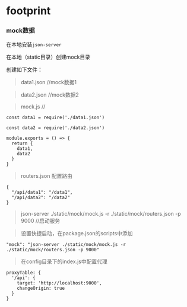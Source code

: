 # footprint

### mock数据

在本地安装`json-server`

在本地（static目录）创建mock目录

创建如下文件：

> data1.json //mock数据1

> data2.json //mock数据2

> mock.js //

```
const data1 = require('./data1.json')

const data2 = require('./data2.json')

module.exports = () => {
  return {
    data1,
    data2
  }
}

```

> routers.json 配置路由

```
{
  "/api/data1": "/data1",
  "/api/data2": "/data2"
}
```

> json-server ./static/mock/mock.js -r ./static/mock/routers.json -p 9000 //启动服务

> 设置快捷启动，在package.json的scripts中添加

`"mock": "json-server ./static/mock/mock.js -r ./static/mock/routers.json -p 9000"`

> 在config目录下的index.js中配置代理

```
proxyTable: {
  '/api': {
    target: 'http://localhost:9000',
    changeOrigin: true
  }
}
```


